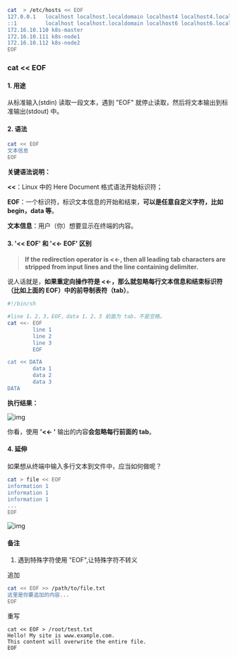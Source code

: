 ```bash
cat  > /etc/hosts << EOF
127.0.0.1   localhost localhost.localdomain localhost4 localhost4.localdomain4
::1         localhost localhost.localdomain localhost6 localhost6.localdomain6
172.16.10.110 k8s-master
172.16.10.111 k8s-node1
172.16.10.112 k8s-node2
EOF
```



### cat << EOF

#### 1. 用途

从标准输入(stdin) 读取一段文本，遇到 "EOF" 就停止读取，然后将文本输出到标准输出(stdout) 中。

#### 2. 语法

```bash
cat << EOF
文本信息
EOF
```

**关键语法说明：**

**<<**：Linux 中的 Here Document 格式语法开始标识符；

**EOF**：一个标识符，标识文本信息的开始和结束，**可以是任意自定义字符，比如 begin，data 等**。

**文本信息**：用户（你）想要显示在终端的内容。

#### 3. '<< EOF' 和 '<<- EOF' 区别

> **If the redirection operator is <<-, then all leading tab characters are stripped from input lines and the line containing delimiter.**

说人话就是，**如果重定向操作符是 <<-，那么就忽略每行文本信息和结束标识符（比如上面的 EOF）中的前导制表符（tab）**。

```bash
#!/bin/sh

#line 1、2、3，EOF，data 1、2、3 前面为 tab，不是空格。
cat <<- EOF
        line 1
        line 2
        line 3
        EOF

cat << DATA
        data 1
        data 2
        data 3
DATA
```

**执行结果：**

![img](https://pic4.zhimg.com/80/v2-639d161e81e3a8db9eaf94acb1ab3c8f_720w.webp)

你看，使用 **'<<- '** 输出的内容**会忽略每行前面的 tab**。

#### 4. 延伸

如果想从终端中输入多行文本到文件中，应当如何做呢？

```bash
cat > file << EOF
information 1
information 1
information 1
...
EOF
```

![img](https://pic2.zhimg.com/80/v2-6faea6aff155de54a89f91056f41050d_720w.webp)

#### 备注

1. 遇到特殊字符使用 "EOF",让特殊字符不转义



追加

```bash
cat << EOF >> /path/to/file.txt
这里是你要追加的内容...
EOF
```

重写

```
cat << EOF > /root/test.txt
Hello! My site is www.example.com.
This content will overwrite the entire file.
EOF
```


